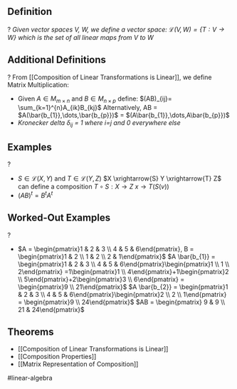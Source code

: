 
## Definition
?
*Given vector spaces V, W, we define a vector space:
$\mathcal{L}(V,W)=\{ T: V \to W \}$* *which is the set of all linear maps from V to W*

## Additional Definitions
?
From [[Composition of Linear Transformations is Linear]], we define Matrix Multiplication:
- Given $A \in M_{m \times n}$ and $B \in M_{n \times p}$ define:
	$(AB)_{ij}= \sum_{k=1}^{n}A_{ik}B_{kj}$
	Alternatively,
	AB = $A(\bar{b_{1}},\dots,\bar{b_{p}})$ = $(A\bar{b_{1}},\dots,A\bar{b_{p}})$
- *Kronecker delta $\delta_{ij}$ = 1 where i=j and 0 everywhere else*
## Examples
?
- $S \in \mathcal{L}(X, Y)$ and $T \in \mathcal{L}(Y, Z)$
	$X \xrightarrow{S} Y \xrightarrow{T} Z$ can define a composition
	$T\circ S: X \to Z$
	$x \to T(S(v))$
- $(AB)^t = B^tA^t$

## Worked-Out Examples
?
- $A = \begin{pmatrix}1 & 2 & 3 \\ 4 & 5 & 6\end{pmatrix}, B = \begin{pmatrix}1 & 2 \\ 1 & 2 \\ 2 & 1\end{pmatrix}$
  $A \bar{b_{1}} = \begin{pmatrix}1 & 2 & 3 \\ 4 & 5 & 6\end{pmatrix}\begin{pmatrix}1 \\ 1 \\ 2\end{pmatrix} =1\begin{pmatrix}1 \\ 4\end{pmatrix}+1\begin{pmatrix}2 \\ 5\end{pmatrix}+2\begin{pmatrix}3 \\ 6\end{pmatrix} = \begin{pmatrix}9 \\ 21\end{pmatrix}$
  $A \bar{b_{2}} = \begin{pmatrix}1 & 2 & 3 \\ 4 & 5 & 6\end{pmatrix}\begin{pmatrix}2 \\ 2 \\ 1\end{pmatrix} = \begin{pmatrix}9 \\ 24\end{pmatrix}$
  $AB = \begin{pmatrix} 9 & 9 \\ 21 & 24\end{pmatrix}$
## Theorems
- [[Composition of Linear Transformations is Linear]]
- [[Composition Properties]]
- [[Matrix Representation of Composition]]


#linear-algebra